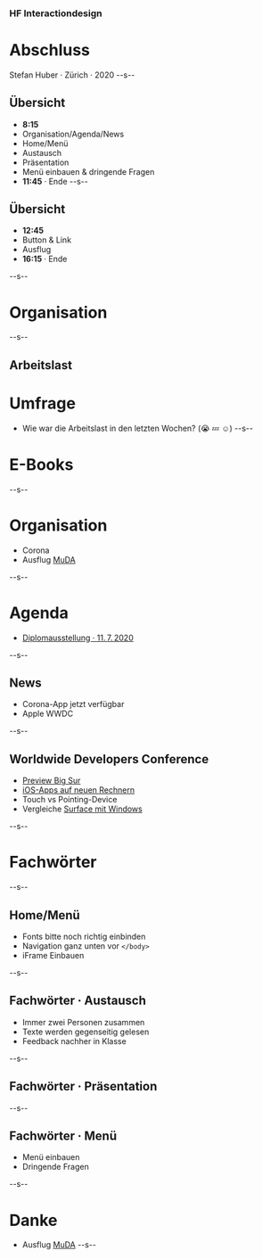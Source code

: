 ### HF Interactiondesign

# Abschluss

Stefan Huber · Zürich · 2020 <!-- .element: class="footer" -->
--s--
## Übersicht

* **8:15**
* Organisation/Agenda/News
* Home/Menü
* Austausch
* Präsentation
* Menü einbauen & dringende Fragen
* **11:45** · Ende
--s--
## Übersicht

* **12:45**
* Button & Link
* Ausflug
* **16:15** · Ende

--s--
# Organisation
--s--
## Arbeitslast

# Umfrage
* Wie war die Arbeitslast in den letzten Wochen? (😭 💤 ☺️)
--s--
# E-Books

--s--
# Organisation

* Corona
* Ausflug [MuDA](https://muda.co/zurich/)

--s--
# Agenda
* [Diplomausstellung · 11. 7. 2020](http://diplom.logrinto.ch/)

--s--
## News
* Corona-App jetzt verfügbar
* Apple WWDC

--s--
## Worldwide Developers Conference

* [Preview Big Sur](https://www.apple.com/macos/big-sur-preview/)
* [iOS-Apps auf neuen Rechnern](https://youtu.be/GEZhD3J89ZE?t=6136)
* Touch vs Pointing-Device
* Vergleiche [Surface mit Windows](https://www.microsoft.com/en-us/surface)

--s--
# Fachwörter

--s--

## Home/Menü

* Fonts bitte noch richtig einbinden
* Navigation ganz unten vor `</body>`
* iFrame Einbauen

--s--
## Fachwörter · Austausch

* Immer zwei Personen zusammen
* Texte werden gegenseitig gelesen
* Feedback nachher in Klasse

--s--
## Fachwörter · Präsentation
--s--
## Fachwörter · Menü

* Menü einbauen
* Dringende Fragen

--s--
# Danke
* Ausflug [MuDA](https://muda.co/zurich/)
--s--
